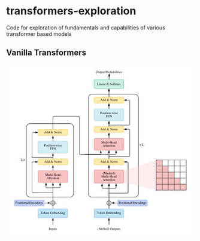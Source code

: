 # transformers-exploration
Code for exploration of fundamentals and capabilities of various transformer based models

## Vanilla Transformers

![Vanilla Transformers](https://github.com/lordzuko-research/transformers-exploration/blob/main/imgs/survey_transfomers_1.jpg?raw=true "Source: A Survey of Transformers")
